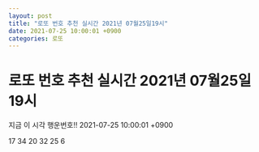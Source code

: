 ```yaml
---
layout: post
title: "로또 번호 추천 실시간 2021년 07월25일19시"
date: 2021-07-25 10:00:01 +0900
categories: 로또
---
```


# 로또 번호 추천 실시간 2021년 07월25일19시

지금 이 시각 행운번호!! 2021-07-25 10:00:01 +0900

 17  34  20  32  25  6 

